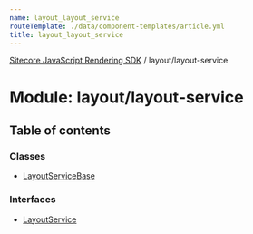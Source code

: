 ```yaml
---
name: layout_layout_service
routeTemplate: ./data/component-templates/article.yml
title: layout_layout_service
---
```


[Sitecore JavaScript Rendering SDK](/docs/fundamentals/ref/jss/) / layout/layout-service

# Module: layout/layout-service

## Table of contents

### Classes

- [LayoutServiceBase](/docs/fundamentals/ref/jss/classes/layout_layout_service/layoutservicebase)

### Interfaces

- [LayoutService](/docs/fundamentals/ref/jss/interfaces/layout_layout_service/layoutservice)
